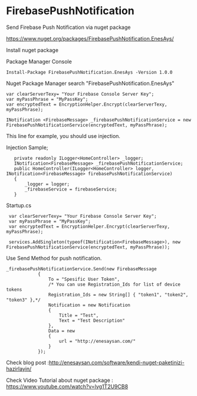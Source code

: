 # FirebasePushNotification
Send Firebase Push Notification via nuget package

https://www.nuget.org/packages/FirebasePushNotification.EnesAys/

Install nuget package 

Package Manager Console

```
Install-Package FirebasePushNotification.EnesAys -Version 1.0.0
```

Nuget Package Manager
search "FirebasePushNotification.EnesAys"

```
var clearServerTexy= "Your Firebase Console Server Key";
var myPassPhrase = "MyPassKey";
var encryptedText = EncryptionHelper.Encrypt(clearServerTexy, myPassPhrase);
 
INotification <FirebaseMessage> _firebasePushNotificationService = new FirebasePushNotificationService(encryptedText, myPassPhrase);
```

This line for example, you should use injection.

Injection Sample;

```
   private readonly ILogger<HomeController> _logger;
   INotification<FirebaseMessage> _firebasePushNotificationService;
   public HomeController(ILogger<HomeController> logger, INotification<FirebaseMessage> firebasePushNotificationService)
   {
       _logger = logger;
       _firebaseService = firebaseService;
   }
```
Startup.cs

```
 var clearServerTexy= "Your Firebase Console Server Key";
 var myPassPhrase = "MyPassKey";
 var encryptedText = EncryptionHelper.Encrypt(clearServerTexy, myPassPhrase);
 
 services.AddSingleton(typeof(INotification<FirebaseMessage>), new FirebasePushNotificationService(encryptedText, myPassPhrase));
```

Use Send Method for push notification.

```
_firebasePushNotificationService.Send(new FirebaseMessage
            {
                To = "Spesific User Token", 
                /* You can use Registration_Ids for list of device tokens
                Registration_Ids = new String[] { "token1", "token2", "token3" },*/
                Notification = new Notification
                {
                    Title = "Test",
                    Text = "Test Description"
                },
                Data = new
                {
                    url = "http://enesaysan.com/"
                }
            });
```

Check blog post :http://enesaysan.com/software/kendi-nuget-paketinizi-hazirlayin/

Check Video Tutorial about nuget package : https://www.youtube.com/watch?v=lvg1T2U9CB8
